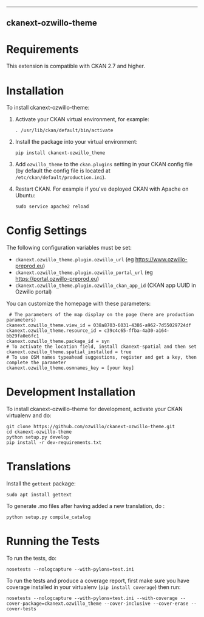 ------------------------
ckanext-ozwillo-theme
------------------------

Requirements
============

This extension is compatible with CKAN 2.7 and higher.

Installation
============

To install ckanext-ozwillo-theme:

1.  Activate your CKAN virtual environment, for example:

        . /usr/lib/ckan/default/bin/activate

2.  Install the package into your virtual environment:

        pip install ckanext-ozwillo_theme

3.  Add `ozwillo_theme` to the `ckan.plugins` setting in your CKAN
    config file (by default the config file is located at
    `/etc/ckan/default/production.ini`).

4.  Restart CKAN. For example if you've deployed CKAN with Apache on
    Ubuntu:

        sudo service apache2 reload

Config Settings
===============

The following configuration variables must be set:

* `ckanext.ozwillo_theme.plugin.ozwillo_url` (eg <https://www.ozwillo-preprod.eu>)
* `ckanext.ozwillo_theme.plugin.ozwillo_portal_url` (eg <https://portal.ozwillo-preprod.eu>)
* `ckanext.ozwillo_theme.plugin.ozwillo_ckan_app_id` (CKAN app UUID in Ozwillo portal)

You can customize the homepage with these parameters:

     # The parameters of the map display on the page (here are production parameters)
    ckanext.ozwillo_theme.view_id = 038a8703-6031-4386-a962-7d55029724df
    ckanext.ozwillo_theme.resource_id = c39c4c65-ffba-4a30-a164-bb29fa0e6fc1
    ckanext.ozwillo_theme.package_id = syn
    # To activate the location field, install ckanext-spatial and then set
    ckanext.ozwillo_theme.spatial_installed = true
    # To use OSM names typeahead suggestions, register and get a key, then complete the parameter
    ckanext.ozwillo_theme.osmnames_key = [your key]

Development Installation
========================

To install ckanext-ozwillo-theme for development, activate your CKAN
virtualenv and do:

    git clone https://github.com/ozwillo/ckanext-ozwillo-theme.git
    cd ckanext-ozwillo-theme
    python setup.py develop
    pip install -r dev-requirements.txt

Translations
============

Install the `gettext` package:

    sudo apt install gettext

To generate .mo files after having added a new translation, do :

    python setup.py compile_catalog

Running the Tests
=================

To run the tests, do:

    nosetests --nologcapture --with-pylons=test.ini

To run the tests and produce a coverage report, first make sure you have
coverage installed in your virtualenv (`pip install coverage`) then run:

    nosetests --nologcapture --with-pylons=test.ini --with-coverage --cover-package=ckanext.ozwillo_theme --cover-inclusive --cover-erase --cover-tests
